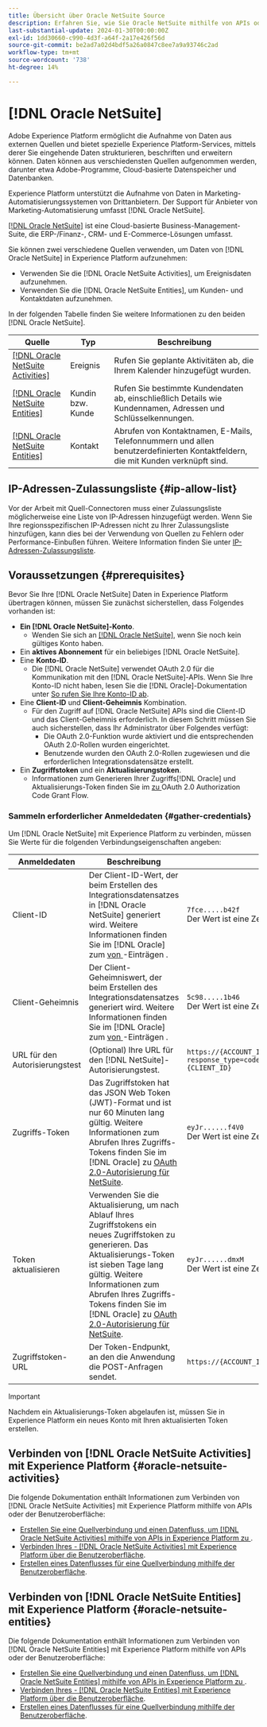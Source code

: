 ```yaml
---
title: Übersicht über Oracle NetSuite Source
description: Erfahren Sie, wie Sie Oracle NetSuite mithilfe von APIs oder der Benutzeroberfläche mit Adobe Experience Platform verbinden.
last-substantial-update: 2024-01-30T00:00:00Z
exl-id: 1dd30660-c990-4d3f-a64f-2a17e426f56d
source-git-commit: be2ad7a02d4bdf5a26a0847c8ee7a9a93746c2ad
workflow-type: tm+mt
source-wordcount: '738'
ht-degree: 14%

---
```


# [!DNL Oracle NetSuite]

Adobe Experience Platform ermöglicht die Aufnahme von Daten aus externen Quellen und bietet spezielle Experience Platform-Services, mittels derer Sie eingehende Daten strukturieren, beschriften und erweitern können. Daten können aus verschiedensten Quellen aufgenommen werden, darunter etwa Adobe-Programme, Cloud-basierte Datenspeicher und Datenbanken.

Experience Platform unterstützt die Aufnahme von Daten in Marketing-Automatisierungssystemen von Drittanbietern. Der Support für Anbieter von Marketing-Automatisierung umfasst [!DNL Oracle NetSuite].

[[!DNL Oracle NetSuite]](https://www.netsuite.com/) ist eine Cloud-basierte Business-Management-Suite, die ERP-/Finanz-, CRM- und E-Commerce-Lösungen umfasst.

Sie können zwei verschiedene Quellen verwenden, um Daten von [!DNL Oracle NetSuite] in Experience Platform aufzunehmen:

* Verwenden Sie die [!DNL Oracle NetSuite Activities], um Ereignisdaten aufzunehmen.
* Verwenden Sie die [!DNL Oracle NetSuite Entities], um Kunden- und Kontaktdaten aufzunehmen.

In der folgenden Tabelle finden Sie weitere Informationen zu den beiden [!DNL Oracle NetSuite].

| Quelle | Typ | Beschreibung |
| --- | --- | --- |
| [[!DNL Oracle NetSuite Activities]](#oracle-netsuite-activities) | Ereignis | Rufen Sie geplante Aktivitäten ab, die Ihrem Kalender hinzugefügt wurden. |
| [[!DNL Oracle NetSuite Entities]](#oracle-netsuite-entities) | Kundin bzw. Kunde | Rufen Sie bestimmte Kundendaten ab, einschließlich Details wie Kundennamen, Adressen und Schlüsselkennungen. |
| [[!DNL Oracle NetSuite Entities]](#oracle-netsuite-entities) | Kontakt | Abrufen von Kontaktnamen, E-Mails, Telefonnummern und allen benutzerdefinierten Kontaktfeldern, die mit Kunden verknüpft sind. |

## IP-Adressen-Zulassungsliste {#ip-allow-list}

Vor der Arbeit mit Quell-Connectoren muss einer Zulassungsliste möglicherweise eine Liste von IP-Adressen hinzugefügt werden. Wenn Sie Ihre regionsspezifischen IP-Adressen nicht zu Ihrer Zulassungsliste hinzufügen, kann dies bei der Verwendung von Quellen zu Fehlern oder Performance-Einbußen führen. Weitere Information finden Sie unter [IP-Adressen-Zulassungsliste](../../ip-address-allow-list.md).

## Voraussetzungen {#prerequisites}

Bevor Sie Ihre [!DNL Oracle NetSuite] Daten in Experience Platform übertragen können, müssen Sie zunächst sicherstellen, dass Folgendes vorhanden ist:

* **Ein [!DNL Oracle NetSuite]-Konto**.
   * Wenden Sie sich an [[!DNL Oracle NetSuite]](https://www.NetSuite.com/portal/company/contactus.shtml), wenn Sie noch kein gültiges Konto haben.
* Ein **aktives Abonnement** für ein beliebiges [!DNL Oracle NetSuite].
* Eine **Konto-ID**.
   * Die [!DNL Oracle NetSuite] verwendet OAuth 2.0 für die Kommunikation mit den [!DNL Oracle NetSuite]-APIs. Wenn Sie Ihre Konto-ID nicht haben, lesen Sie die [!DNL Oracle]-Dokumentation unter [So rufen Sie Ihre Konto-ID ab](https://docs.oracle.com/en/cloud/saas/netsuite/ns-online-help/section_1498754928.html#Finding-Your-NetSuite-Account-ID).
* Eine **Client-ID** und **Client-Geheimnis** Kombination.
   * Für den Zugriff auf [!DNL Oracle NetSuite] APIs sind die Client-ID und das Client-Geheimnis erforderlich. In diesem Schritt müssen Sie auch sicherstellen, dass Ihr Administrator über Folgendes verfügt:
      * Die OAuth 2.0-Funktion wurde aktiviert und die entsprechenden OAuth 2.0-Rollen wurden eingerichtet.
      * Benutzende wurden den OAuth 2.0-Rollen zugewiesen und die erforderlichen Integrationsdatensätze erstellt.
* Ein **Zugriffstoken** und ein **Aktualisierungstoken**.
   * Informationen zum Generieren Ihrer Zugriffs[!DNL Oracle] und Aktualisierungs-Token finden Sie im [ zu ](https://docs.oracle.com/en/cloud/saas/netsuite/ns-online-help/section_158074210415.html#OAuth-2.0-Authorization-Code-Grant-Flow)OAuth 2.0 Authorization Code Grant Flow.

### Sammeln erforderlicher Anmeldedaten {#gather-credentials}

Um [!DNL Oracle NetSuite] mit Experience Platform zu verbinden, müssen Sie Werte für die folgenden Verbindungseigenschaften angeben:

| Anmeldedaten | Beschreibung | Beispiel |
| --- | --- | --- |
| Client-ID | Der Client-ID-Wert, der beim Erstellen des Integrationsdatensatzes in [!DNL Oracle NetSuite] generiert wird. Weitere Informationen finden Sie im [!DNL Oracle] zum [ von ](https://docs.oracle.com/en/cloud/saas/netsuite/ns-online-help/section_157771733782.html#procedure_157838925981)-Einträgen . | `7fce.....b42f`<br>Der Wert ist eine Zeichenfolge mit 64 Zeichen. |
| Client-Geheimnis | Der Client-Geheimniswert, der beim Erstellen des Integrationsdatensatzes generiert wird. Weitere Informationen finden Sie im [!DNL Oracle] zum [ von ](https://docs.oracle.com/en/cloud/saas/netsuite/ns-online-help/section_157771733782.html#procedure_157838925981)-Einträgen . | `5c98.....1b46`<br>Der Wert ist eine Zeichenfolge mit 64 Zeichen. |
| URL für den Autorisierungstest | (Optional) Ihre URL für den [!DNL NetSuite]-Autorisierungstest. | `https://{ACCOUNT_ID}.app.netsuite.com<br>/app/login/oauth2/authorize.nl?response_type=code<br>&redirect_uri=https%3A%2F%2Fapi.github.com<br>&scope=rest_webservices<br>&state=ykv2XLx1BpT5Q0F3MRPHb94j<br>&client_id={CLIENT_ID}` |
| Zugriffs-Token | Das Zugriffstoken hat das JSON Web Token (JWT)-Format und ist nur 60 Minuten lang gültig. Weitere Informationen zum Abrufen Ihres Zugriffs-Tokens finden Sie im [!DNL Oracle] zu [OAuth 2.0-Autorisierung für NetSuite](https://docs.oracle.com/en/cloud/saas/netsuite/ns-online-help/section_158081952044.html#Step-Two-POST-Request-to-the-Token-Endpoint). | `eyJr......f4V0`<br> Der Wert ist eine Zeichenfolge mit 1024 Zeichen, formatiert als JSON Web Token (JWT). |
| Token aktualisieren | Verwenden Sie die Aktualisierung, um nach Ablauf Ihres Zugriffstokens ein neues Zugriffstoken zu generieren. Das Aktualisierungs-Token ist sieben Tage lang gültig. Weitere Informationen zum Abrufen Ihres Zugriffs-Tokens finden Sie im [!DNL Oracle] zu [OAuth 2.0-Autorisierung für NetSuite](https://docs.oracle.com/en/cloud/saas/netsuite/ns-online-help/section_158081952044.html#Step-Two-POST-Request-to-the-Token-Endpoint). | `eyJr......dmxM`<br> Der Wert ist eine Zeichenfolge mit 1024 Zeichen, formatiert als JSON Web Token (JWT). |
| Zugriffstoken-URL | Der Token-Endpunkt, an den die Anwendung die POST-Anfragen sendet. | `https://{ACCOUNT_ID}.suitetalk.api.netsuite.com<br>/services/rest/auth/oauth2/v1/token` |

>[!IMPORTANT]
>
>Nachdem ein Aktualisierungs-Token abgelaufen ist, müssen Sie in Experience Platform ein neues Konto mit Ihren aktualisierten Token erstellen.

## Verbinden von [!DNL Oracle NetSuite Activities] mit Experience Platform {#oracle-netsuite-activities}

Die folgende Dokumentation enthält Informationen zum Verbinden von [!DNL Oracle NetSuite Activities] mit Experience Platform mithilfe von APIs oder der Benutzeroberfläche:

* [Erstellen Sie eine Quellverbindung und einen Datenfluss, um  [!DNL Oracle NetSuite Activities]  mithilfe von APIs in Experience Platform zu ](../../tutorials/api/create/marketing-automation/oracle-netsuite-activities.md).
* [Verbinden Ihres - [!DNL Oracle NetSuite Activities]  mit Experience Platform über die Benutzeroberfläche](../../tutorials/ui/create/marketing-automation/oracle-netsuite-activities.md).
* [Erstellen eines Datenflusses für eine Quellverbindung mithilfe der Benutzeroberfläche](../../tutorials/ui/dataflow/marketing-automation.md).

## Verbinden von [!DNL Oracle NetSuite Entities] mit Experience Platform {#oracle-netsuite-entities}

Die folgende Dokumentation enthält Informationen zum Verbinden von [!DNL Oracle NetSuite Entities] mit Experience Platform mithilfe von APIs oder der Benutzeroberfläche:

* [Erstellen Sie eine Quellverbindung und einen Datenfluss, um  [!DNL Oracle NetSuite Entities]  mithilfe von APIs in Experience Platform zu ](../../tutorials/api/create/marketing-automation/oracle-netsuite-entities.md).
* [Verbinden Ihres - [!DNL Oracle NetSuite Entities]  mit Experience Platform über die Benutzeroberfläche](../../tutorials/ui/create/marketing-automation/oracle-netsuite-entities.md).
* [Erstellen eines Datenflusses für eine Quellverbindung mithilfe der Benutzeroberfläche](../../tutorials/ui/dataflow/marketing-automation.md).
